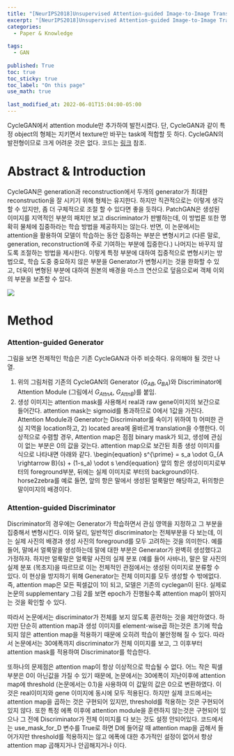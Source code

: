 ```yaml
---
title: "[NeurIPS2018]Unsupervised Attention-guided Image-to-Image Translation"
excerpt: "[NeurIPS2018]Unsupervised Attention-guided Image-to-Image Translation"
categories:
  - Paper & Knowledge
  
tags:
  - GAN
 
published: True
toc: true
toc_sticky: true
toc_label: "On this page"
use_math: true
    
last_modified_at: 2022-06-01T15:04:00-05:00
---
```


CycleGAN에서 attention module만 추가하여 발전시켰다. 단, CycleGAN과 같이 특정 object의 형체는 지키면서 texture만 바꾸는 task에 적합할 듯 하다. 
CycleGAN의 발전형이므로 크게 어려운 것은 없다. 코드는 [링크](https://github.com/rlawjdghek/Generative_Models/tree/main/GANs/Attention_CycleGAN) 참조.

# Abstract & Introduction
CycleGAN은 generation과 reconstruction에서 두개의 generator가 최대한 reconstruction을 잘 시키기 위해 형체는 유지한다. 하지만 직관적으로는 이렇게 생각할 수 있지만, 좀 더 구체적으로 조절 할 수 있다면
좋을 듯하다. PatchGAN은 생성된 이미지를 지역적인 부분의 패치만 보고 discriminator가 판별하는데, 이 방법론 또한 명확히 물체에 집중하라는 학습 방법을 제공하지는 않는다. 
반면, 이 논문에서는 attention을 활용하여 모델이 학습하는 동안 집중하는 부분은 변형시키고 (다른 말로, generation, reconstruction에 주로 기여하는 부분에 집중한다.) 나머지는 바꾸지 않도록 조절하는 방법을 제시한다. 
이렇게 특정 부분에 대하여 집중적으로 변형시키는 방법으로, 학습 도중 중요하지 않은 부분을 Generator가 변형시키는 것을 완화할 수 있고, 더욱이 변형된 부분에 대하여 원본의 배경을 마스크 연산으로 덮음으로써 객체 이외의 부분을 
보존할 수 있다.

![](/assets/images/2022-06-01-AttnCycleGAN/1.jpg)
# Method 
### Attention-guided Generator
그림을 보면 전제적인 학습은 기존 CycleGAN과 아주 비슷하다. 유의해야 될 것만 나열.
1. 위의 그림처럼 기존의 CycleGAN의 Generator ($G_{AB}, G_{BA}$)와 Discriminator에 Attention Module (그림에서 $G_{AttnA}$, $G_{AttnB}$)를 붙임.
2. 생성 이미지는 attention mask를 사용해서 real과 raw gene이미지의 보간으로 들어간다. attention mask는 sigmoid를 통과하므로 0에서 1값을 가진다.
Attention Module과 Generator는 Discriminator를 속이기 위하여 1) 어떠한 관심 지역을 location하고, 2) located area에 올바르게 translation을 수행한다. 
이상적으로 수렴할 경우, Attention map은 점점 binary mask가 되고, 생성에 관심이 없는 부분은 0의 값을 갖는다. 
attention map으로 보간된 최종 생성 이미지를 식으로 나타내면 아래와 같다.
\begin{equation}
s^{\prime} = s_a \odot G_{A \rightarrow B}(s) + (1-s_a) \odot s
\end{equation}
앞의 항은 생성이미지로부터의 foreground부분, 뒤에는 실제 이미지로 부터의 background이다. horse2zebra를 예로 들면, 앞의 항은 말에서 생성된 얼룩말만 해당하고, 뒤의항은 말이미지의 배경이다. 

### Attention-guided Discriminator
Discriminator의 경우에는 Generator가 학습하면서 관심 영역을 지정하고 그 부분을 집중해서 변형시킨다. 이와 달리, 일반적인 discriminator는 전체부분을 다 보는데, 이는 실제 사진의 배경과 생성 사진의 foreground를 
모두 고려하는 것을 의미한다. 예를 들어, 말에서 얼룩말을 생성하는데 말에 대한 부분은 Generator가 완벽히 생성했다고 가정하자. 하지만 얼룩말은 얼룩말 사진의 실제 분포 (예를 들어 사바나), 말은 말 사진의 실제 분포 (목초지)을 따르므로 
이는 전체적인 관점에서는 생성된 이미지로 분류할 수 있다. 이 현상을 방지하기 위해 Generator는 전체 이미지를 모두 생성할 수 밖에없다. 즉, attention map은 모든 픽셀값이 1이 되고, 모델은 기존의 cyclegan이 된다. 실제로 논문의 supplementary 그림 2를 보면 epoch가 진행될수록 attention map이 밝아지는 것을 확인할 수 있다. 

따라서 논문에서는 discriminator가 전체를 보지 않도록 훈련하는 것을 제안하였다. 하지만 단순히 attention map과 생성 이미지를 element-wise곱 하는것은 초기에 학습되지 않은 attention map을 적용하기 때문에 오히려 학습이 
불안정해 질 수 있다. 따라서 논문에서는 30에폭까지 discriminator가 전체 이미지를 보고, 그 이후부터 attention mask를 적용하여 Discriminator를 학습한다. 

또하나의 문제점은 attention map이 항상 이상적으로 학습될 수 없다. 어느 작은 픽셀부분은 0이 아닌값을 가질 수 있기 때문에, 논문에서는 30에폭이 지난이후에 attention map에 threshold (논문에서는 0.1)을 사용하여 이 값밑의 값은 0으로 
변환하였다. 이것은 real이미지와 gene 이미지에 동시에 모두 적용된다. 하지만 실제 코드에서는 attention map을 곱하는 것은 구현되어 있지만, threshold를 적용하는 것은 구현되어 있지 않다. 또한 특정 에폭 이후에 attention module을 훈련하지 않는것은
구현되어 있으나 그 전에 Discriminator가 전체 이미지를 다 보는 것도 설정 안되어있다. 코드에서는 use_mask_for_D 변수를 True로 하면 D에 들어갈 때 attention map을 곱해서 들어가지만 threshold를 적용하지는 않고 에폭에 대한 추가적인 설정이 없어서 항상 attention map 곱해지거나 안곱해지거나 이다. 








